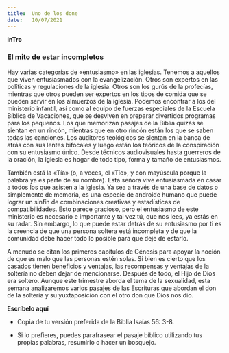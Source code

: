 ```yaml
---
title:  Uno de los done
date:   10/07/2021
---
```


**inTro**

### El mito de estar incompletos

Hay varias categorías de «entusiasmo» en las iglesias. Tenemos a aquellos que viven entusiasmados con la evangelización. Otros son expertos en las políticas y regulaciones de la iglesia. Otros son los gurús de la profecías, mientras que otros pueden ser expertos en los tipos de comida que se pueden servir en los almuerzos de la iglesia. Podemos encontrar a los del ministerio infantil, así como al equipo de fuerzas especiales de la Escuela Bíblica de Vacaciones, que se desviven en preparar divertidos programas para los pequeños. Los que memorizan pasajes de la Biblia quizás se sientan en un rincón, mientras que en otro rincón están los que se saben todas las canciones. Los auditores teológicos se sientan en la banca de atrás con sus lentes bifocales y luego están los teóricos de la conspiración con su entusiasmo único. Desde técnicos audiovisuales hasta guerreros de la oración, la iglesia es hogar de todo tipo, forma y tamaño de entusiasmos.

También está la «Tía» (o, a veces, el «Tío», y con mayúscula porque la palabra ya es parte de su nombre). Esta señora vive entusiasmada en casar a todos los que asisten a la iglesia. Ya sea a través de una base de datos o simplemente de memoria, es una especie de androide humano que puede lograr un sinfín de combinaciones creativas y estadísticas de compatibilidades. Esto parece gracioso, pero el entusiasmo de este ministerio es necesario e importante y tal vez tú, que nos lees, ya estás en su radar. Sin embargo, lo que puede estar detrás de su entusiasmo por ti es la creencia de que una persona soltera está incompleta y de que la comunidad debe hacer todo lo posible para que deje de estarlo.

A menudo se citan los primeros capítulos de Génesis para apoyar la noción de que es malo que las personas estén solas. Si bien es cierto que los casados tienen beneficios y ventajas, las recompensas y ventajas de la soltería no deben dejar de mencionarse. Después de todo, el Hijo de Dios era soltero. Aunque este trimestre aborda el tema de la sexualidad, esta semana analizaremos varios pasajes de las Escrituras que abordan el don de la soltería y su yuxtaposición con el otro don que Dios nos dio.

**Escríbelo aquí**

- Copia de tu versión preferida de la Biblia Isaías 56: 3-8.

- Si lo prefieres, puedes parafrasear el pasaje bíblico utilizando tus propias palabras, resumirlo o hacer un bosquejo.
